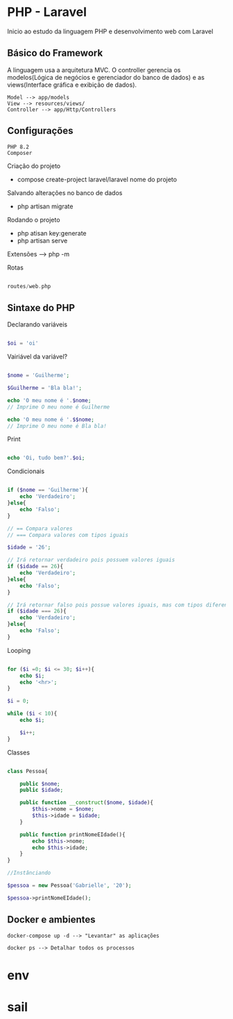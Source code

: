 # PHP - Laravel

 Inicio ao estudo da linguagem PHP e desenvolvimento web com Laravel

## Básico do Framework
A linguagem usa a arquitetura MVC. O controller gerencia os modelos(Lógica de negócios e gerenciador do banco de dados) e as views(Interface gráfica e exibição de dados).

    Model --> app/models
    View --> resources/views/
    Controller --> app/Http/Controllers

## Configurações
    PHP 8.2
    Composer 

Criação do projeto 
- compose create-project laravel/laravel nome do projeto

Salvando alterações no banco de dados
- php artisan migrate

Rodando o projeto
- php atisan key:generate
- php artisan serve

Extensões --> php -m 

Rotas
```php

routes/web.php

```
   
## Sintaxe do PHP
 
Declarando variáveis

```php

$oi = 'oi'

```

Vairiável da variável?

```php

$nome = 'Guilherme';

$Guilherme = 'Bla bla!';

echo 'O meu nome é '.$nome;
// Imprime O meu nome é Guilherme

echo 'O meu nome é '.$$nome;
// Imprime O meu nome é Bla bla!


```

Print

```php

echo 'Oi, tudo bem?'.$oi;

```

Condicionais 

```php

if ($nome == 'Guilherme'){
    echo 'Verdadeiro';
}else{
    echo 'Falso';
}

// == Compara valores
// === Compara valores com tipos iguais

$idade = '26';

// Irá retornar verdadeiro pois possuem valores iguais
if ($idade == 26){
    echo 'Verdadeiro';
}else{
    echo 'Falso';
}

// Irá retornar falso pois possue valores iguais, mas com tipos diferentes
if ($idade === 26){
    echo 'Verdadeiro';
}else{
    echo 'Falso';
}
```

Looping

```php

for ($i =0; $i <= 30; $i++){
    echo $i;
    echo '<hr>';
}

$i = 0;

while ($i < 10){
    echo $i;

    $i++;
}

```

Classes 

```php

class Pessoa{

    public $nome;
    public $idade;

    public function __construct($nome, $idade){
        $this->nome = $nome;
        $this->idade = $idade;
    }

    public function printNomeEIdade(){
        echo $this->nome;
        echo $this->idade;
    }
}

//Instânciando

$pessoa = new Pessoa('Gabrielle', '20');

$pessoa->printNomeEIdade();

```

## Docker e ambientes

    docker-compose up -d --> "Levantar" as aplicações

    docker ps --> Detalhar todos os processos

# env

# sail 
